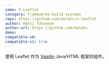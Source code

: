 ```yaml
---
name: V-Leaflet
category: frameworks-build-systems
repo: https://github.com/mstahv/v-leaflet
author: Matti Tahvonen
author-url: https://github.com/mstahv
demo: 
compatible-v0:
compatible-v1: true
---
```


使用 Leaflet 作为 <a href="https://vaadin.com/">Vaadin</a> Java/HTML 框架的组件。
